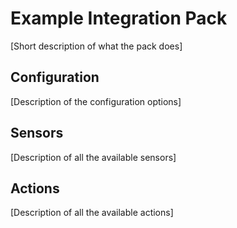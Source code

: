 # Example Integration Pack

[Short description of what the pack does]

## Configuration

[Description of the configuration options]

## Sensors

[Description of all the available sensors]

## Actions

[Description of all the available actions]